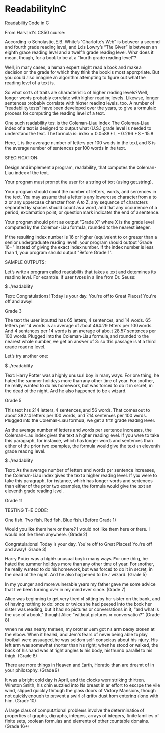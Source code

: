 # ReadabilityInC
Readability Code in C

From Harvard's CS50 course: 

According to Scholastic, E.B. White’s “Charlotte’s Web” is between a second and fourth grade reading level, and Lois Lowry’s “The Giver” is between an eighth grade reading level and a twelfth grade reading level. What does it mean, though, for a book to be at a “fourth grade reading level”?

Well, in many cases, a human expert might read a book and make a decision on the grade for which they think the book is most appropriate. But you could also imagine an algorithm attempting to figure out what the reading level of a text is.

So what sorts of traits are characteristic of higher reading levels? Well, longer words probably correlate with higher reading levels. Likewise, longer sentences probably correlate with higher reading levels, too. A number of “readability tests” have been developed over the years, to give a formulaic process for computing the reading level of a text.

One such readability test is the Coleman-Liau index. The Coleman-Liau index of a text is designed to output what (U.S.) grade level is needed to understand the text. The formula is: index = 0.0588 * L - 0.296 * S - 15.8

Here, L is the average number of letters per 100 words in the text, and S is the average number of sentences per 100 words in the text.



SPECIFICATION: 

Design and implement a program, readability, that computes the Coleman-Liau index of the text.

Your program must prompt the user for a string of text (using get_string).

Your program should count the number of letters, words, and sentences in the text. You may assume that a letter is any lowercase character from a to z or any uppercase character from A to Z, any sequence of characters separated by spaces should count as a word, and that any occurrence of a period, exclamation point, or question mark indicates the end of a sentence.

Your program should print as output "Grade X" where X is the grade level computed by the Coleman-Liau formula, rounded to the nearest integer.

If the resulting index number is 16 or higher (equivalent to or greater than a senior undergraduate reading level), your program should output "Grade 16+" instead of giving the exact index number. If the index number is less than 1, your program should output "Before Grade 1".



SAMPLE OUTPUTS: 

Let’s write a program called readability that takes a text and determines its reading level. For example, if user types in a line from Dr. Seuss:

$ ./readability

Text: Congratulations! Today is your day. You're off to Great Places! You're off and away!

Grade 3

The text the user inputted has 65 letters, 4 sentences, and 14 words. 65 letters per 14 words is an average of about 464.29 letters per 100 words. And 4 sentences per 14 words is an average of about 28.57 sentences per 100 words. Plugged into the Coleman-Liau formula, and rounded to the nearest whole number, we get an answer of 3: so this passage is at a third grade reading level.

Let’s try another one:

$ ./readability

Text: Harry Potter was a highly unusual boy in many ways. For one thing, he hated the summer holidays more than any other time of year. For another, he really wanted to do his homework, but was forced to do it in secret, in the dead of the night. And he also happened to be a wizard.

Grade 5

This text has 214 letters, 4 sentences, and 56 words. That comes out to about 382.14 letters per 100 words, and 7.14 sentences per 100 words. Plugged into the Coleman-Liau formula, we get a fifth grade reading level.

As the average number of letters and words per sentence increases, the Coleman-Liau index gives the text a higher reading level. If you were to take this paragraph, for instance, which has longer words and sentences than either of the prior two examples, the formula would give the text an eleventh grade reading level.

$ ./readability

Text: As the average number of letters and words per sentence increases, the Coleman-Liau index gives the text a higher reading level. If you were to take this paragraph, for instance, which has longer words and sentences than either of the prior two examples, the formula would give the text an eleventh grade reading level.

Grade 11



TESTING THE CODE:

One fish. Two fish. Red fish. Blue fish. (Before Grade 1)

Would you like them here or there? I would not like them here or there. I would not like them anywhere. (Grade 2)

Congratulations! Today is your day. You're off to Great Places! You're off and away! (Grade 3)

Harry Potter was a highly unusual boy in many ways. For one thing, he hated the summer holidays more than any other time of year. For another, he really wanted to do his homework, but was forced to do it in secret, in the dead of the night. And he also happened to be a wizard. (Grade 5)

In my younger and more vulnerable years my father gave me some advice that I've been turning over in my mind ever since. (Grade 7)

Alice was beginning to get very tired of sitting by her sister on the bank, and of having nothing to do: once or twice she had peeped into the book her sister was reading, but it had no pictures or conversations in it, "and what is the use of a book," thought Alice "without pictures or conversation?" (Grade 8)

When he was nearly thirteen, my brother Jem got his arm badly broken at the elbow. When it healed, and Jem's fears of never being able to play football were assuaged, he was seldom self-conscious about his injury. His left arm was somewhat shorter than his right; when he stood or walked, the back of his hand was at right angles to his body, his thumb parallel to his thigh. (Grade 8)

There are more things in Heaven and Earth, Horatio, than are dreamt of in your philosophy. (Grade 9)

It was a bright cold day in April, and the clocks were striking thirteen. Winston Smith, his chin nuzzled into his breast in an effort to escape the vile wind, slipped quickly through the glass doors of Victory Mansions, though not quickly enough to prevent a swirl of gritty dust from entering along with him. (Grade 10)

A large class of computational problems involve the determination of properties of graphs, digraphs, integers, arrays of integers, finite families of finite sets, boolean formulas and elements of other countable domains. (Grade 16+)
